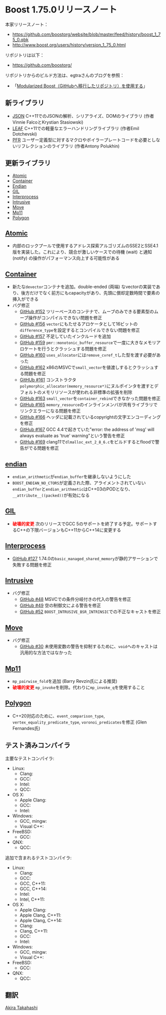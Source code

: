 # Boost 1.75.0リリースノート

本家リリースノート：

- <https://github.com/boostorg/website/blob/master/feed/history/boost_1_75_0.qbk>
- <http://www.boost.org/users/history/version_1_75_0.html>


リポジトリは以下：

- <https://github.com/boostorg/>


リポジトリからのビルド方法は、egtraさんのブログを参照：

- 「[Modularized Boost（GitHubへ移行したリポジトリ）を使用する](http://dev.activebasic.com/egtra/2013/12/03/620/)」


## 新ライブラリ

- [JSON](https://www.boost.org/libs/json/) C++11でのJSONの解析、シリアライズ、DOMのライブラリ (作者Vinnie FalcoとKrystian Stasiowski)
- [LEAF](https://www.boost.org/libs/leaf/) C++11での軽量なエラーハンドリングライブラリ (作者Emil Dotchevski)
- [PFR](https://www.boost.org/libs/pfr/) ユーザー定義型に対するマクロやボイラープレートコードを必要としないリフレクションのライブラリ (作者Antony Polukhin)


## 更新ライブラリ

- [Atomic](#atomic)
- [Container](#container)
- [Endian](#endian)
- [GIL](#gil)
- [Interprocess](#interprocess)
- [Intrusive](#intrusive)
- [Move](#move)
- [Mp11](#mp11)
- [Polygon](#polygon)

## <a id="atomic" href="#atomic">Atomic</a>

- 内部のロックプールで使用するアドレス探索アルゴリズムのSSE2とSSE4.1版を実装した。これにより、競合が激しいケースでの待機 (wait) と通知 (notify) の操作がパフォーマンス向上する可能性がある


## <a id="container" href="#container">Container</a>

- 新たな`devector`コンテナを追加。double-ended (両端) なvectorの実装であり、後方だけでなく前方にもcapacityがあり、先頭に償却定数時間で要素の挿入ができる
- バグ修正
    - [GitHub #152](https://github.com/boostorg/container/issues/152) ツリーベースのコンテナで、ムーブのみできる要素型のムーブ操作がコンパイルできない問題を修正
    - [GitHub #156](https://github.com/boostorg/container/issues/156) `vector`にもたせるアロケータとして16ビットの`difference_type`を設定するとコンパイルできない問題を修正
    - [GitHub #157](https://github.com/boostorg/container/pull/157) 不足していたインクルードを追加
    - [GitHub #159](https://github.com/boostorg/container/issues/159) `pmr::monotonic_buffer_resource`で一度に大きなメモリアロケートを行うとクラッシュする問題を修正
    - [GitHub #160](https://github.com/boostorg/container/issues/160) `uses_allocator`には`remove_cvref_t`した型を渡す必要があった
    - [GitHub #162](https://github.com/boostorg/container/issues/162) x86のMSVCで`small_vector`を値渡しするとクラッシュする問題を修正
    - [GitHUb #161](https://github.com/boostorg/container/issues/161) コンストラクタ`polymorphic_allocator(memory_resource*)`にヌルポインタを渡すとデフォルトのメモリリソースが使われる非標準の拡張を削除
    - [GitHub #163](https://github.com/boostorg/container/pull/163) `small_vector`を`container_rebind`できなかった問題を修正
    - [GitHub #165](https://github.com/boostorg/container/issues/165) `memory_resource`のインラインメンバが共有ライブラリでリンクエラーになる問題を修正
    - [GitHub #166](https://github.com/boostorg/container/pull/166) ヘッダに記載されているcopyrightの文字エンコーディングを修正
    - [GitHub #167](https://github.com/boostorg/container/issues/167) GCC 4.4で起きていた"error: the address of 'msg' will always evaluate as 'true' warning"という警告を修正
    - [GitHub #169](https://github.com/boostorg/container/issues/169) clang11で`dlmalloc_ext_2_8_6.c`をビルドするとfloodで警告がでる問題を修正


## <a id="endian" href="#endian">endian</a>

- `endian_arithmetic`が`endian_buffer`を継承しないようにした
- `BOOST_ENDIAN_NO_CTORS`が定義された際、アライメントされていない`endian_buffer`と`endian_arithmetic`はC++03のPODとなり、`__attribute__((packed))`が有効になる


## <a id="gil" href="#gil">GIL</a>

- <span style="color:red;">**破壊的変更**</span> 次のリリースでGCC 5のサポートを終了する予定。サポートするC++の下限バージョンもC++11からC++14に変更する


## <a id="interprocess" href="#interprocess">Interprocess</a>

- [GitHub #127](https://github.com/boostorg/interprocess/issues/127) 1.74.0の`basic_managed_shared_memory`が静的アサーションで失敗する問題を修正


## <a id="intrusive" href="#intrusive">Intrusive</a>

- バグ修正
    - [GitHub #48](https://github.com/boostorg/intrusive/pull/48) MSVCでの条件分岐付きの代入の警告を修正
    - [GitHub #49](https://github.com/boostorg/intrusive/pull/49) 空の制御文による警告を修正
    - [GitHub #52](https://github.com/boostorg/intrusive/issues/52) `BOOST_INTRUSIVE_BSR_INTRINSIC`での不正なキャストを修正


## <a id="move" href="#move">Move</a>

- バグ修正
    - [GitHub #30](https://github.com/boostorg/move/issues/30) 未使用変数の警告を抑制するために、`void`へのキャストは汎用的な方法ではなかった


## <a id="mp11" href="#mp11">Mp11</a>

- `mp_pairwise_fold`を追加 (Barry Revzin氏による推奨)
- <span style="color:red;">**破壊的変更**</span> `mp_invoke`を削除。代わりに`mp_invoke_q`を使用すること


## <a id="polygon" href="#polygon">Polygon</a>

- C++20対応のために、`event_comparison_type`, `vertex_equality_predicate_type`, `voronoi_predicates`を修正 (Glen Fernandes氏)


## テスト済みコンパイラ
主要なテストコンパイラ:

- Linux:
    - Clang:
    - GCC:
    - Intel:
    - QCC:
- OS X:
    - Apple Clang:
    - GCC:
    - Intel:
- Windows:
    - GCC, mingw:
    - Visual C++:
- FreeBSD:
    - GCC:
- QNX:
    - QCC:

追加で含まれるテストコンパイラ:

- Linux:
    - Clang:
    - GCC:
    - GCC, C++11:
    - GCC, C++14:
    - Intel:
    - Intel, C++11:
- OS X:
    - Apple Clang:
    - Apple Clang, C++11:
    - Apple Clang, C++14:
    - Clang:
    - Clang, C++11:
    - GCC:
    - Intel:
- Windows:
    - GCC, mingw:
    - Visual C++:
- FreeBSD:
    - GCC:
- QNX:
    - QCC:

## 翻訳
[Akira Takahashi](https://github.com/faithandbrave)

